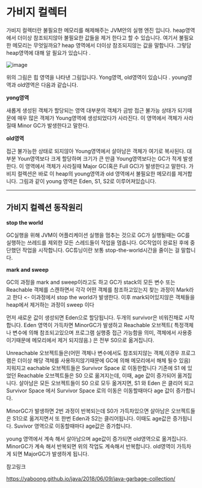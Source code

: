 
# 가비지 컬렉터

가비지 컬렉터란 불필요한 메모리를 해제해주는 JVM안의 실행 엔진 입니다. heap영역에서 더이상 참조되지않아 불필요한 값들을 제거 한다고 할 수 있습니다. 여기서 불필요한 메모리는 무엇일까요? heap 영역에서 더이상 참조되지않는 값을 말합니다. 그렇담 heap영역에 대해 알 필요가 있습니다 .

![image](https://github.com/user-attachments/assets/bfd7f7cc-b110-42da-9168-66defa4ea3a1)

위의 그림은 힙 영역을 나타낸 그림입니다. Yong영역, old영역이 있습니다 . young영역과 old영역은 다음과 같습니다.

**yong영역**

새롭게 생성된 객체가 할당되는 영역
대부분의 객체가 금방 접근 불가능 상태가 되기때문에 매우 많은 객체가 Young영역에 생성되었다가 사라진다.
이 영역에서 객체가 사라질때 Minor GC가 발생한다고 말한다.

**old영역**


접근 불가능한 상태로 되지않아 Young영역에서 살아남은 객체가 여기로 복사된다.
대부분 Youn영역보다 크게 할당하며 크기가 큰 만큼 Young영역보다는 GC가 적게 발생한다.
이 영역에서 객체가 사라질때 Major GC(혹은 Full GC)가 발생한다고 말한다. 
가비지 컬렉션은 바로 이 heap의 young영역과 old 영역에서 불필요한 메모리를 제거합니다. 그림과 같이 young 영역은 Eden, S1, S2로 이루어져있습니다.

 

---


## 가비지 컬렉션 동작원리

**stop the world**

GC실행을 위해 JVM이 어플리케이션 실행을 멈추는 것으로 GC가 실행될때는 GC를 실행하는 쓰레드를 제외한 모든 스레드들이 작업을 멈춥니다. GC작업이 완료된 후에 중단했던 작업을 시작합니다. GC튜닝이란 보통 stop-the-world시간을 줄이는 걸 말합니다.
 

**mark and sweep**

GC의 과정을 mark and sweep이라고도 하고 GC가 stack의 모든 변수 또는 Reachable 객체를 스캔하면서 각각 어떤 객체를 참조하고있는지 찾는 과정이 Mark라고 한다 <- 이과정에서 stop the world가 발생한다.
이후 mark되어있지않은 객체들을 heap에서 제거하는 과정이 sweep 이다
 

먼저 새로운 값이 생성되면 Eden으로 할당됩니다. 두개의 survivor은 비워진채로 시작합니다.
Eden 영역이 가득차면 MinorGC가 발생하고 Reachable 오브젝트( 특정객체나 변수에 의해 참조되고있으며 프로그램 실행중 접근 가능함을 의미, 객체에서 사용중이기때문에 메모리에서 제거 되지않음.) 은 전부 S0으로 옮겨집니다.

 Unreachable 오브젝트들은(어떤 객체나 변수에서도 참조되지않는 객체,이경우 프로그램은 더이상 해당 객체를 사용하지않기때문에 GC에 의해 메모리에서 해체 될수 있음)  지워지고 eachable 오브젝트들은 Survivor Space 로 이동한합니다  기존에 S1 에 있었던 Reachable 오브젝트들은 S0 으로 옮겨지는데, 이때, age 값이 증가되어 옮겨집니다. 살아남은 모든 오브젝트들이 S0 으로 모두 옮겨지면, S1 와 Eden 은 클리어 되고 Survivor Space 에서 Survivor Space 로의 이동은 이동할때마다 age 값이 증가합니다.

MinorGC가 발생하면 2번 과정이 반복되는데 S0가 가득차있으면 살아남은 오브젝트들은 S1으로 옮겨지면서 또 한번 Eden과 S2는 클리어됩니다. 이때도 age값은 증가됩니다. Suvivor 영역으로 이동할때마다 age값은 증가합니다.

young 영역에서 계속 해서 살아남으며 age값이 증가되면 old영역으로 옮겨집니다.
MinorGC가 계속 해서 반복되면 위의 작업도 계속해서 반복합니다.
old영역이 가득차게 되면 MajorGC가 발생하게 됩니다.
 

 
 

참고링크 

https://yaboong.github.io/java/2018/06/09/java-garbage-collection/
